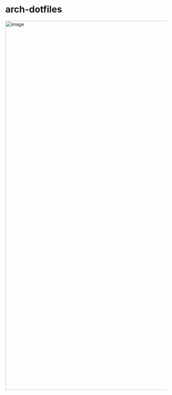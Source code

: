 # arch-dotfiles

<img width="1152" alt="image" src="https://github.com/yqlbu/arch-dotfiles/assets/31861128/23314f43-0ccd-417d-87db-e6909c90c73d">

